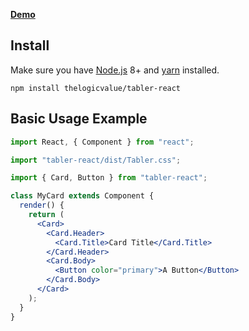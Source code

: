 **[Demo](https://thelogicvalue.github.io/tabler-react/)**

## Install

Make sure you have [Node.js](https://nodejs.org/) 8+ and [yarn](https://yarnpkg.com) installed.

`npm install thelogicvalue/tabler-react`

## Basic Usage Example

```jsx static
import React, { Component } from "react";

import "tabler-react/dist/Tabler.css";

import { Card, Button } from "tabler-react";

class MyCard extends Component {
  render() {
    return (
      <Card>
        <Card.Header>
          <Card.Title>Card Title</Card.Title>
        </Card.Header>
        <Card.Body>
          <Button color="primary">A Button</Button>
        </Card.Body>
      </Card>
    );
  }
}
```
